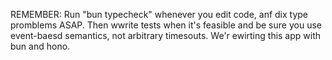 REMEMBER: Run "bun typecheck" whenever you edit code, anf dix type promblems ASAP. Then wwrite tests when it's feasible and be sure you use 
event-baesd semantics, not arbitrary timesouts. We'r ewirting this app with bun and hono.
